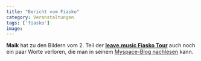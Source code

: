 ```yaml
---
title: "Bericht vom Fiasko"
category: Veranstaltungen
tags: ['fiasko']
image: 
---
```


**Maik** hat zu den Bildern vom 2. Teil der [**leave.music Fiasko Tour**](http://www.misantropolis.de/tag/fiasko/) auch noch ein paar Worte verloren, die man in seinem [Myspace-Blog nachlesen](http://blogs.myspace.com/index.cfm?fuseaction=blog.view&friendID=301585654&blogID=465206220) kann.
